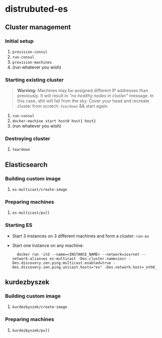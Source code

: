 # distrubuted-es



## Cluster management

### Initial setup

1. `provision-consul`
2. `run-consul`
3. `provision-machines`
4. (run whatever you wish)


### Starting existing cluster

> **Warning:** Machines may be assigned different IP addresses than previously. It will result in *"no healthy nodes in cluster"* message. In this case, shit will fall from the sky. Cover your head and recreate cluster from scratch: `teardown` && start again.

1. `run-consul`
2. `docker-machine start host0 host1 host2`
3. (run whatever you wish)


### Destroying cluster

1. `teardown`



## Elasticsearch

### Building custom image

1. `es-multicast/create-image`


### Preparing machines

1. `es-multicast/pull`


### Starting ES

- Start 3 instances on 3 different machines and form a cluster: `run-es`
- Start one instance on any machine:

        docker run -itd --name=<INSTANCE_NAME> --network=iosrnet --network-alias=es es-multicast -Des.cluster.name=iosr -Des.discovery.zen.ping.multicast.enabled=true -Des.discovery.zen.ping.unicast.hosts="es" -Des.network.host=_eth0_



## kurdezbyszek

### Building custom image

1. `kurdezbyszek/create-image`


### Preparing machines

1. `kurdezbyszek/pull`
